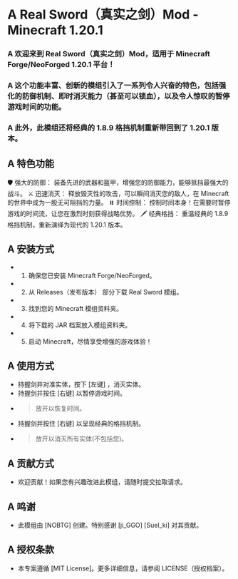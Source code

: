 # A Real Sword（真实之剑）Mod - Minecraft 1.20.1

### A 欢迎来到 Real Sword（真实之剑）Mod，适用于 Minecraft Forge/NeoForged 1.20.1 平台！
### A 这个功能丰富、创新的模组引入了一系列令人兴奋的特色，包括强化的防御机制、即时消灭能力（甚至可以锁血），以及令人惊叹的暂停游戏时间的功能。
### A 此外，此模组还将经典的 1.8.9 格挡机制重新带回到了 1.20.1 版本。

## A 特色功能
🛡️ 强大的防御： 装备先进的武器和盔甲，增强您的防御能力，能够抵挡最强大的战斗。
⚔️ 迅速消灭： 释放毁灭性的攻击，可以瞬间消灭您的敌人，在 Minecraft 的世界中成为一股无可阻挡的力量。
⏸️ 时间控制： 控制时间本身！在需要时暂停游戏的时间流，让您在激烈时刻获得战略优势。
🗡️ 经典格挡： 重温经典的 1.8.9 格挡机制，重新演绎为现代的 1.20.1 版本。

## A 安装方式
- 1. 确保您已安装 Minecraft Forge/NeoForged。
- 2. 从 Releases（发布版本） 部分下载 Real Sword 模组。
- 3. 找到您的 Minecraft 模组资料夹。
- 4. 将下载的 JAR 档案放入模组资料夹。
- 5. 启动 Minecraft，尽情享受增强的游戏体验！

## A 使用方式
- 持握剑并对准实体，按下 [左键] ，消灭实体。
- 持握剑并按住 [右键] 以暂停游戏时间。
- > 放开以恢复时间。
- 持握剑并按住 [右键] 以呈现经典的格挡机制。
- > 放开以消灭所有实体(不包括您)。

## A 贡献方式
- 欢迎贡献！如果您有兴趣改进此模组，请随时提交拉取请求。

## A 鸣谢
- 此模组由 [NOBTG] 创建。特别感谢 [ji_GGO] [Suel_ki] 对其贡献。

## A 授权条款
- 本专案遵循 [MIT License]。更多详细信息，请参阅 LICENSE（授权档案）。
